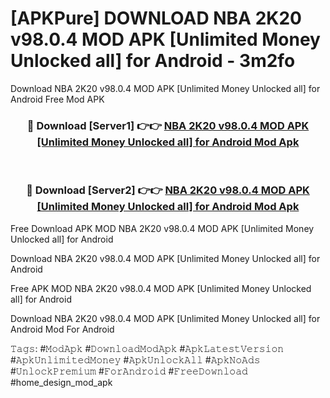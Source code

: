 # [APKPure] DOWNLOAD NBA 2K20 v98.0.4 MOD APK [Unlimited Money Unlocked all] for Android - 3m2fo
Download NBA 2K20 v98.0.4 MOD APK [Unlimited Money Unlocked all] for Android Free Mod APK

<div align="center">
<h3>🔴 Download [Server1] 👉👉 <a href="https://apk-comot.site?title=NBA_2K20_v98.0.4_MOD_APK_[Unlimited_Money_Unlocked_all]_for_Android">NBA 2K20 v98.0.4 MOD APK [Unlimited Money Unlocked all] for Android Mod Apk</a></h3><br>

<h3>🔴 Download [Server2] 👉👉 <a href="https://apk-comot.site?title=NBA_2K20_v98.0.4_MOD_APK_[Unlimited_Money_Unlocked_all]_for_Android">NBA 2K20 v98.0.4 MOD APK [Unlimited Money Unlocked all] for Android Mod Apk</a></h3>
</div>


Free Download APK MOD NBA 2K20 v98.0.4 MOD APK [Unlimited Money Unlocked all] for Android

Download NBA 2K20 v98.0.4 MOD APK [Unlimited Money Unlocked all] for Android 

Free APK MOD NBA 2K20 v98.0.4 MOD APK [Unlimited Money Unlocked all] for Android 

Download NBA 2K20 v98.0.4 MOD APK [Unlimited Money Unlocked all] for Android Mod For Android

𝚃𝚊𝚐𝚜: #𝙼𝚘𝚍𝙰𝚙𝚔 #𝙳𝚘𝚠𝚗𝚕𝚘𝚊𝚍𝙼𝚘𝚍𝙰𝚙𝚔 #𝙰𝚙𝚔𝙻𝚊𝚝𝚎𝚜𝚝𝚅𝚎𝚛𝚜𝚒𝚘𝚗 #𝙰𝚙𝚔𝚄𝚗𝚕𝚒𝚖𝚒𝚝𝚎𝚍𝙼𝚘𝚗𝚎𝚢 #𝙰𝚙𝚔𝚄𝚗𝚕𝚘𝚌𝚔𝙰𝚕𝚕 #𝙰𝚙𝚔𝙽𝚘𝙰𝚍𝚜 #𝚄𝚗𝚕𝚘𝚌𝚔𝙿𝚛𝚎𝚖𝚒𝚞𝚖 #𝙵𝚘𝚛𝙰𝚗𝚍𝚛𝚘𝚒𝚍 #𝙵𝚛𝚎𝚎𝙳𝚘𝚠𝚗𝚕𝚘𝚊𝚍 #home_design_mod_apk